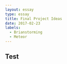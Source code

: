```yaml
---
layout: essay
type: essay
title: Final Project Ideas
date: 2017-02-23
labels:
  - Brianstorming
  - Meteor
---
```


## Test